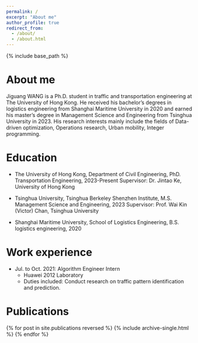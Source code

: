 ```yaml
---
permalink: /
excerpt: "About me"
author_profile: true
redirect_from: 
  - /about/
  - /about.html
---
```

{% include base_path %}

About me
======
Jiguang WANG is a Ph.D. student in traffic and transportation engineering at The University of Hong Kong. He received his bachelor’s degrees in logistics engineering from Shanghai Maritime University in 2020 and earned his master’s degree in Management Science and Engineering from Tsinghua University in 2023. His research interests mainly include the fields of Data-driven optimization, Operations research, Urban mobility, Integer programming.


Education
======
* The University of Hong Kong, Department of Civil Engineering, PhD. Transportation Engineering, 2023-Present
Supervisor: Dr. Jintao Ke, University of Hong Kong         

* Tsinghua University, Tsinghua Berkeley Shenzhen Institute, M.S. Management Science and Engineering, 2023 
Supervisor: Prof. Wai Kin (Victor) Chan, Tsinghua University 

* Shanghai Maritime University, School of Logistics Engineering, B.S. logistics engineering, 2020 

Work experience
======
* Jul. to Oct. 2021: Algorithm Engineer Intern
  * Huawei 2012 Laboratory 
  * Duties included: Conduct research on traffic pattern identification and prediction.


Publications
======
{% for post in site.publications reversed %}
  {% include archive-single.html %}
{% endfor %}
